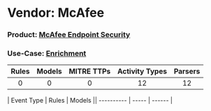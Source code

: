 Vendor: McAfee
==============
### Product: [McAfee Endpoint Security](../ds_mcafee_mcafee_endpoint_security.md)
### Use-Case: [Enrichment](../../../../UseCases/uc_enrichment.md)

| Rules | Models | MITRE TTPs | Activity Types | Parsers |
|:-----:|:------:|:----------:|:--------------:|:-------:|
|   0   |   0    |     0      |       12       |   12    |

| Event Type | Rules | Models || ---------- | ----- | ------ |
